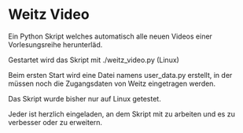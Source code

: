 Weitz Video
===========

Ein Python Skript welches automatisch alle neuen Videos einer Vorlesungsreihe herunterläd.

Gestartet wird das Skript mit ./weitz_video.py (Linux)

Beim ersten Start wird eine Datei namens user_data.py erstellt, in der müssen noch die Zugangsdaten von Weitz eingetragen werden.

Das Skript wurde bisher nur auf Linux getestet.

Jeder ist herzlich eingeladen, an dem Skript mit zu arbeiten und es zu verbesser oder zu erweitern.
